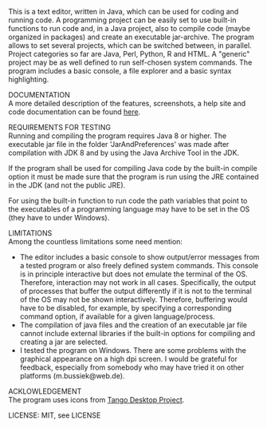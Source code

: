 This is a text editor, written in Java, which can be used for coding and running code.
A programming project can be easily set to use built-in functions to run code and, in a
Java project, also to compile code (maybe organized in packages) and create an executable
jar-archive. The program allows to set several projects, which can be switched between,
in parallel. Project categories so far are Java, Perl, Python, R and HTML. A "generic"
project may be as well defined to run self-chosen system commands. The program includes
a basic console, a file explorer and a basic syntax highlighting.
<p>
DOCUMENTATION<br>
A more detailed description of the features, screenshots, a help site and code documentation
can be found <a href="https://eadgyth.github.io/Programming-Editor/">here</a>.
<p>
REQUIREMENTS FOR TESTING<br>
Running and compiling the program requires Java 8 or higher. The executable jar file in the
folder 'JarAndPreferences' was made after compilation with JDK 8 and by using the Java
Archive Tool in the JDK.
<p>
If the program shall be used for compiling Java code by the built-in compile option it must be
made sure that the program is run using the JRE contained in the JDK (and not the public JRE).
<p>
For using the built-in function to run code the path variables that point to the executables
of a programming language may have to be set in the OS (they have to under Windows).
<p>
LIMITATIONS<br>
Among the countless limitations some need mention:
<ul>
<li>The editor includes a basic console to show output/error messages from a tested program
    or also freely defined system commands. This console is in principle interactive but
    does not emulate the terminal of the OS. Therefore, interaction may not work in all cases.
    Specifically, the output of processes that buffer the output differently if it is not to
    the terminal of the OS may not be shown interactively. Therefore, buffering would have
    to be disabled, for example, by specifying a corresponding command option, if available
    for a given language/process.</li>
<li>The compilation of java files and the creation of an executable jar file cannot include
    external libraries if the built-in options for compiling and creating a jar are selected.</li>
<li>I tested the program on Windows. There are some problems with the graphical appearance
    on a high dpi screen. I would be grateful for feedback, especially from somebody who may
    have tried it on other platforms (m.bussiek@web.de).</li>
</ul>
<p>
ACKLOWLEDGEMENT<br>
The program uses icons from
<a href="https://github.com/Distrotech/tango-icon-theme">Tango Desktop Project</a>.
<p>
LICENSE: MIT, see LICENSE<br>
